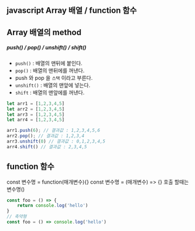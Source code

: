 ## javascript Array 배열 / function 함수

## Array 배열의 method

##### push() / pop() / unshift() / shift()

- `push()` : 배열의 맨뒤에 붙인다.
- `pop()` :  배열의 맨뒤에를 꺼낸다.
- push 와 pop 을 `스택` 이라고 부른다.
- `unshift()` : 배열의 맨앞에 넣는다. 
- `shift` : 배열의 맨앞에를 꺼낸다.

```javascript
let arr1 = [1,2,3,4,5]
let arr2 = [1,2,3,4,5]
let arr3 = [1,2,3,4,5]
let arr4 = [1,2,3,4,5]

arr1.push(6); // 결과값 : 1,2,3,4,5,6
arr2.pop(); // 결과값 : 1,2,3,4
arr3.unshift(0) // 결과값 : 0,1,2,3,4,5
arr4.shift() // 결과값 : 2,3,4,5

```

## function 함수

const 변수명 = function(매개변수){}
const 변수명 = (매개변수) => {} 
호출 할때는 변수명()

```javascript
const foo = () => {
	return console.log('hello')
}
// 축약형
const foo = () => console.log('hello')

```

